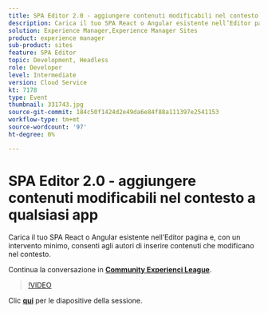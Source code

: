 ```yaml
---
title: SPA Editor 2.0 - aggiungere contenuti modificabili nel contesto a qualsiasi app
description: Carica il tuo SPA React o Angular esistente nell’Editor pagina e, con un intervento minimo, consenti agli autori di inserire contenuti che modificano nel contesto. Questa sessione è stata distribuita come parte dell’evento Contenuto Adobe Developers Live.
solution: Experience Manager,Experience Manager Sites
product: experience manager
sub-product: sites
feature: SPA Editor
topic: Development, Headless
role: Developer
level: Intermediate
version: Cloud Service
kt: 7178
type: Event
thumbnail: 331743.jpg
source-git-commit: 184c50f1424d2e49da6e84f88a111397e2541153
workflow-type: tm+mt
source-wordcount: '97'
ht-degree: 0%

---
```



# SPA Editor 2.0 - aggiungere contenuti modificabili nel contesto a qualsiasi app

Carica il tuo SPA React o Angular esistente nell’Editor pagina e, con un intervento minimo, consenti agli autori di inserire contenuti che modificano nel contesto.

Continua la conversazione in **[Community Experienci League](http://adobe.ly/36Yd3v6)**.

>[!VIDEO](https://video.tv.adobe.com/v/331743/?quality=12&learn=on&hidetitle=true)

Clic **[qui](/help/adobe-developers-live/assets/spa-editor-2-0.pdf)** per le diapositive della sessione.
